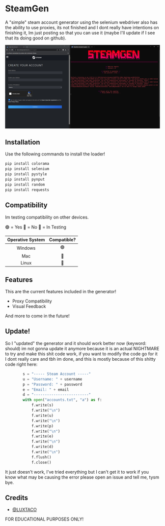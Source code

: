 # SteamGen

A "simple" steam account generator using the selenium webdriver also has the ability to use proxies, its not finished and I dont really have intentions on finishing it, Im just posting so that you can use it (maybe I'll update if I see that its doing good on github).

[![showcase](https://github.com/LUXTACO/SteamGen/blob/main/media/Captura%20de%20pantalla%202023-01-14%20180206.png?raw=true "showcase")](https://github.com/LUXTACO/SteamGen/blob/main/media/Captura%20de%20pantalla%202023-01-14%20180206.png?raw=true "showcase")


##  Installation
Use the following commands to install the loader!
```python
pip install colorama
pip install selenium
pip install pystyle
pip install pynput
pip install random
pip install requests
```
## Compatibility

Im testing compatibility on other devices.

🟢 = Yes
🔴 = No
🚧 = In Testing

|  Operative System|  Compatible? |
| :------------: | :------------: |
| Windows |🟢 |
|  Mac |  🚧 |
| Linux  |  🚧 |

## Features

This are the current features included in the generator!

- Proxy Compatibility
- Visual Feedback

And more to come in the future!

## Update!

So I "updated" the generator and it should work better now (keyword: should) im not gonna update it anymore because it is an actual NIGHTMARE to try and make this shit code work, if you want to modify the code go for it I dont really care and tbh im done, and this is mostly because of this shitty code right here:

```python
        s = "----- Steam Account -----"
        u = "Username: " + username
        p = "Password: " + password
        e = "Email: " + email
        d = "-------------------------"
        with open("accounts.txt", "a") as f:
            f.write(s)
            f.write("\n")
            f.write(u)
            f.write("\n")
            f.write(p)
            f.write("\n")
            f.write(e)
            f.write("\n")
            f.write(d)
            f.write("\n")
            f.flush()
            f.close()
```
It just doesn't work, I've tried everything but I can't get it to work if you know what may be causing the error please open an issue and tell me, tysm bye.

## Credits

- [@LUXTACO](https://github.com/LUXTACO "@LUXTACO")

FOR EDUCATIONAL PURPOSES ONLY!


